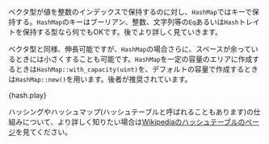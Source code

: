 <!-- Where vectors store values by an integer index, `HashMap`s store values by key.
`HashMap` keys can be booleans, integers, strings,
or any other type that implements the `Eq` and `Hash` traits.
More on this in the next section. -->
ベクタ型が値を整数のインデックスで保持するのに対し、`HashMap`ではキーで保持する。`HashMap`のキーはブーリアン、整数、文字列等の`Eq`あるいは`Hash`トレイトを保持する型なら何でもOKです。後でより詳しく見ていきます。

<!-- Like vectors, `HashMap`s are growable, but HashMaps can also shrink themselves
when they have excess space.
You can create a HashMap with a certain starting capacity using
`HashMap::with_capacity(uint)`, or use `HashMap::new()` to get a HashMap
with a default initial capacity (recommended). -->
ベクタ型と同様、伸長可能ですが、`HashMap`の場合さらに、スペースが余っているときには小さくすることも可能です。`HashMap`を一定の容量のエリアに作成するときは`HashMap::with_capacity(uint)`を、デフォルトの容量で作成するときは`HashMap::new()`を用います。後者が推奨されています。

{hash.play}

<!-- For more information on how hashing and hash maps
(sometimes called hash tables) work, have a look at
[Hash Table Wikipedia][wiki-hash] -->
ハッシングやハッシュマップ(ハッシュテーブルと呼ばれることもあります)の仕組みについて、より詳しく知りたい場合は[Wikipediaのハッシュテーブルのページ][wiki-hash]を見てください。

[wiki-hash]: http://en.wikipedia.org/wiki/Hash_table
